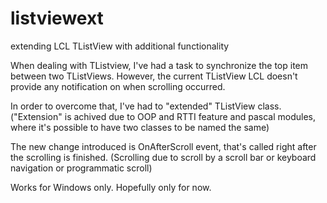 # listviewext
extending LCL TListView with additional functionality

When dealing with TListview, I've had a task to synchronize the top item between two TListViews.
However, the current TListView LCL doesn't provide any notification on when scrolling occurred.

In order to overcome that, I've had to "extended" TListView class.
("Extension" is achived due to OOP and RTTI feature and pascal modules, where it's possible to have two classes to be named the same)

The new change introduced is OnAfterScroll event, that's called right after the scrolling is finished.
(Scrolling due to scroll by a scroll bar or keyboard navigation or programmatic scroll)

Works for Windows only. Hopefully only for now.
